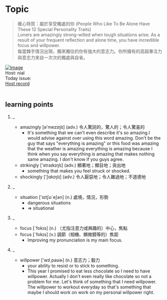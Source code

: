 # Topic

> 暖心特質：屬於享受獨處的你 (People Who Like To Be Alone Have These 12 Special Personality Traits) <br>
> Loners are amazingly strong-willed when tough situations arise. As a result of your frequent reflection and alone time, you have incredible focus and willpower. <br>
> 每當棘手情況出現，獨來獨往的你有強大的意志力。你所擁有的高超專注力與意志力來自一次次的獨處與自省。 <br>

[![Image](https://cdn.voicetube.com/assets/thumbnails/l-xLx8HHx_I.jpg)](https://www.youtube.com/embed/l-xLx8HHx_I?rel=0&showinfo=0&cc_load_policy=0&controls=1&autoplay=1&iv_load_policy=3&playsinline=1&wmode=transparent&start=111&end=122&enablejsapi=1&origin=https://tw.voicetube.com&widgetid=1)<br>
Host: nial
<br>Today issue:
<br>
[Host record](https://cdn.voicetube.com/tmp/everyday_records/nial_vt_77342/2654.mp3)
<br><br>
## learning points
1. _
	* amazingly [ə'mezɪŋlɪ] (adv.) 令人驚詫的，驚人的；令人驚喜的
		- It's something that we can't even describe it's so amazing.I would advise against over using this word amazing. Don't be the guy that says "everything is amazing" or this food was amazing that the weather is amazing everything is amazing because I think when you say everything is amazing that makes nothing same amazing. I don't know if you guys agree.
	* strikingly ['straɪkɪŋlɪ] (adv.) 顯著地；顯目地；突出地
		-  something that makes you feel struck or shocked.
	* shockingly ['ʃɑkɪŋlɪ] (adv.) 令人厭惡地；令人難過地；不道德地

2. _
	* situation ['sɪtʃʊˋeʃən] (n.) 處境，情況，形勢
		- dangerous situations
		- => situational

3. _
	* focus [ˋfokɪs] (n.) （尤指注意力或興趣的）中心，焦點
	* focus [ˋfokɪs] (v.) 調節（相機、顯微鏡等的）焦距
		- Improving my pronunciation is my main focus.

4. _
	* willpower ['wɪl͵paʊɚ] (n.) 意志力；毅力
		- your ability to resist or to stick to something.
		- This year I promised to eat less chocolate so I need to have willpower. Actually I don't even really like chocolate so not a problem for me. Let's think of something that I need willpower. The willpower to workout everyday so that's something that maybe I should work on work on my personal willpower right.

